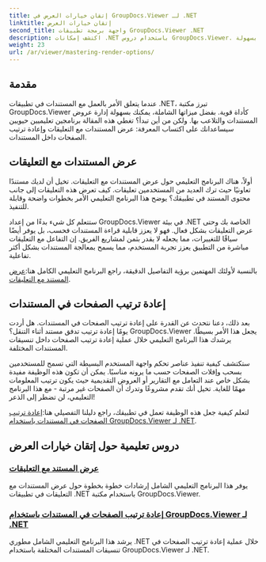 ```yaml
---
title: إتقان خيارات العرض في GroupDocs.Viewer لـ .NET
linktitle: إتقان خيارات العرض
second_title: واجهة برمجة تطبيقات GroupDocs.Viewer .NET
description: اكتشف إمكانات .NET باستخدام دروس GroupDocs.Viewer. تعلّم كيفية عرض المستندات وإدارة التعليقات وإعادة ترتيب الصفحات بسهولة.
weight: 23
url: /ar/viewer/mastering-render-options/
---
```

## مقدمة

عندما يتعلق الأمر بالعمل مع المستندات في تطبيقات .NET، تبرز مكتبة GroupDocs.Viewer كأداة قوية. بفضل ميزاتها الشاملة، يمكنك بسهولة إدارة عروض المستندات والتلاعب بها. ولكن من أين تبدأ؟ تغطي هذه المقالة برنامجين تعليميين حيويين سيساعدانك على اكتساب المعرفة: عرض المستندات مع التعليقات وإعادة ترتيب الصفحات داخل المستندات.

## عرض المستندات مع التعليقات

أولاً، هناك البرنامج التعليمي حول عرض المستندات مع التعليقات. تخيل أن لديك مستندًا تعاونيًا حيث ترك العديد من المستخدمين تعليقات. كيف تعرض هذه التعليقات إلى جانب محتوى المستند في تطبيقك؟ يوضح هذا البرنامج التعليمي الأمر بخطوات واضحة وقابلة للتنفيذ.

ستتعلم كل شيء بدءًا من إعداد GroupDocs.Viewer في بيئة .NET الخاصة بك وحتى عرض التعليقات بشكل فعال. فهو لا يعزز قابلية قراءة المستندات فحسب، بل يوفر أيضًا سياقًا للتغييرات، مما يجعله لا يقدر بثمن لمشاريع الفريق. إن التفاعل مع التعليقات مباشرة من التطبيق يعزز تجربة المستخدم، مما يسمح بمعالجة المستندات بشكل أكثر تفاعلية.

 بالنسبة لأولئك المهتمين برؤية التفاصيل الدقيقة، راجع البرنامج التعليمي الكامل هنا:[عرض المستند مع التعليقات](./rendering-document-comments/).

## إعادة ترتيب الصفحات في المستندات

بعد ذلك، دعنا نتحدث عن القدرة على إعادة ترتيب الصفحات في المستندات. هل أردت يومًا إعادة ترتيب تدفق مستند أثناء التنقل؟ GroupDocs.Viewer يجعل هذا الأمر بسيطًا. يرشدك هذا البرنامج التعليمي خلال عملية إعادة ترتيب الصفحات داخل تنسيقات المستندات المختلفة.

ستكتشف كيفية تنفيذ عناصر تحكم واجهة المستخدم البسيطة التي تسمح للمستخدمين بسحب وإفلات الصفحات حسب ما يرونه مناسبًا. يمكن أن تكون هذه الوظيفة مفيدة بشكل خاص عند التعامل مع التقارير أو العروض التقديمية حيث يكون ترتيب المعلومات مهمًا للغاية. تخيل أنك تقدم مشروعًا وتدرك أن الصفحات غير مرتبة - مع هذا البرنامج التعليمي، لن تضطر إلى الذعر!

 لتعلم كيفية جعل هذه الوظيفة تعمل في تطبيقك، راجع دليلنا التفصيلي هنا:[إعادة ترتيب الصفحات في المستندات باستخدام GroupDocs.Viewer لـ .NET](./reordering-pages-in-document/).

## دروس تعليمية حول إتقان خيارات العرض
### [عرض المستند مع التعليقات](./rendering-document-comments/)
يوفر هذا البرنامج التعليمي الشامل إرشادات خطوة بخطوة حول عرض المستندات مع التعليقات في تطبيقات .NET باستخدام مكتبة GroupDocs.Viewer.
### [إعادة ترتيب الصفحات في المستندات باستخدام GroupDocs.Viewer لـ .NET](./reordering-pages-in-document/)
يرشد هذا البرنامج التعليمي الشامل مطوري .NET خلال عملية إعادة ترتيب الصفحات في تنسيقات المستندات المختلفة باستخدام GroupDocs.Viewer لـ .NET.